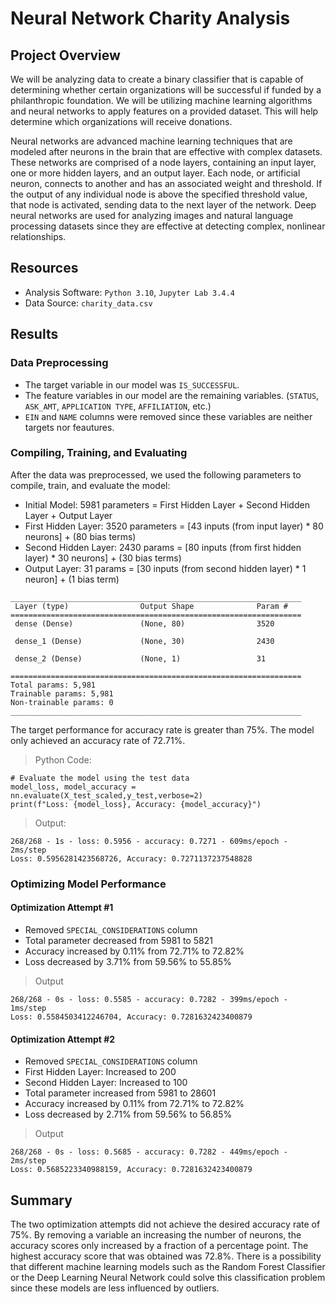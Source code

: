 # Neural Network Charity Analysis

## Project Overview

We will be analyzing data to create a binary classifier that is capable of determining whether certain organizations will be successful if funded by a philanthropic foundation. We will be utilizing machine learning algorithms and neural networks to apply features on a provided dataset. This will help determine which organizations will receive donations.

Neural networks are advanced machine learning techniques that are modeled after neurons in the brain that are effective with complex datasets. These networks are comprised of a node layers, containing an input layer, one or more hidden layers, and an output layer. Each node, or artificial neuron, connects to another and has an associated weight and threshold. If the output of any individual node is above the specified threshold value, that node is activated, sending data to the next layer of the network. Deep neural networks are used for analyzing images and natural language processing datasets since they are effective at detecting complex, nonlinear relationships.

## Resources
+ Analysis Software: `Python 3.10`, `Jupyter Lab 3.4.4`
+ Data Source: `charity_data.csv`

## Results

### Data Preprocessing

+ The target variable in our model was `IS_SUCCESSFUL`.
+ The feature variables in our model are the remaining variables. (`STATUS`, `ASK_AMT`, `APPLICATION TYPE`, `AFFILIATION`, etc.)
+ `EIN` and `NAME` columns were removed since these variables are neither targets nor feautures.

### Compiling, Training, and Evaluating

After the data was preprocessed, we used the following parameters to compile, train, and evaluate the model:

+ Initial Model: 5981 parameters = First Hidden Layer + Second Hidden Layer + Output Layer
+ First Hidden Layer: 3520 parameters = [43 inputs (from input layer) * 80 neurons] + (80 bias terms)
+ Second Hidden Layer: 2430 params = [80 inputs (from first hidden layer) * 30 neurons] + (30 bias terms)
+ Output Layer: 31 params = [30 inputs (from second hidden layer) * 1 neuron] + (1 bias term)

```
_________________________________________________________________
 Layer (type)                Output Shape              Param #   
=================================================================
 dense (Dense)               (None, 80)                3520      
                                                                 
 dense_1 (Dense)             (None, 30)                2430      
                                                                 
 dense_2 (Dense)             (None, 1)                 31        
                                                                 
=================================================================
Total params: 5,981
Trainable params: 5,981
Non-trainable params: 0
_________________________________________________________________
```

The target performance for accuracy rate is greater than 75%. The model only achieved an accuracy rate of 72.71%.

> Python Code:

```
# Evaluate the model using the test data
model_loss, model_accuracy = nn.evaluate(X_test_scaled,y_test,verbose=2)
print(f"Loss: {model_loss}, Accuracy: {model_accuracy}")
```

> Output:

```
268/268 - 1s - loss: 0.5956 - accuracy: 0.7271 - 609ms/epoch - 2ms/step
Loss: 0.5956281423568726, Accuracy: 0.7271137237548828
```

### Optimizing Model Performance

#### Optimization Attempt #1

 + Removed `SPECIAL_CONSIDERATIONS` column
 + Total parameter decreased from 5981 to 5821
 + Accuracy increased by 0.11% from 72.71% to 72.82%
 + Loss decreased by 3.71% from 59.56% to 55.85%
 
> Output

```
268/268 - 0s - loss: 0.5585 - accuracy: 0.7282 - 399ms/epoch - 1ms/step
Loss: 0.5584503412246704, Accuracy: 0.7281632423400879
```

#### Optimization Attempt #2

 + Removed `SPECIAL_CONSIDERATIONS` column
 + First Hidden Layer: Increased to 200
 + Second Hidden Layer: Increased to 100
 + Total parameter increased from 5981 to 28601
 + Accuracy increased by 0.11% from 72.71% to 72.82%
 + Loss decreased by 2.71% from 59.56% to 56.85%
 
 > Output

```
268/268 - 0s - loss: 0.5685 - accuracy: 0.7282 - 449ms/epoch - 2ms/step
Loss: 0.5685223340988159, Accuracy: 0.7281632423400879
```

## Summary

The two optimization attempts did not achieve the desired accuracy rate of 75%. By removing a variable an increasing the number of neurons, the accuracy scores only increased by a fraction of a percentage point. The highest accuracy score that was obtained was 72.8%. There is a possibility that different machine learning models such as the Random Forest Classifier or the Deep Learning Neural Network could solve this classification problem since these models are less influenced by outliers.
